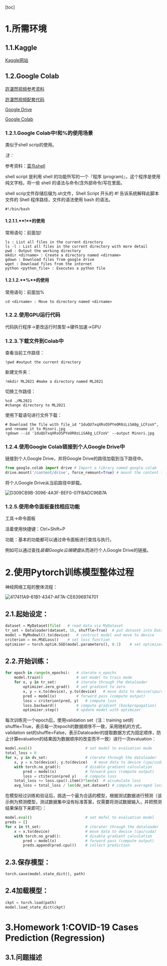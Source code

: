 [toc]



# 1.所需环境

## 1.1.Kaggle

[Kaggle网站](https://www.kaggle.com/)

## 1.2.Google Colab

[許湛然视频参考资料](https://www.youtube.com/watch?v=5v41Scv_ZEM)

[許湛然视频配套代码](https://reurl.cc/ra63jE)

[Google Drive](https://drive.google.com/)

[Google Colab](https://colab.research.google.com/)

### 1.2.1.Google Colab中!和%的使用场景

类似于shell scrip的使用。

*注：*

参考资料：[菜鸟shell](https://www.runoob.com/linux/linux-shell.html)

shell script 是利用 shell 的功能所写的一个『程序 (program)』，这个程序是使用纯文字档，将一些 shell 的语法与命令(含外部命令)写在里面。

shell scrip文件存储后缀为.sh文件，Shell Script 开头的 #! 告诉系统解释此脚本文件的 Shell 程序路径，文件的语法使用 bash 的语法。

```shell
#!/bin/bash
```

#### 1.2.1.1.**!**的使用

常用语句：前面加!

```shell
ls : List all files in the current directory
ls -l : List all files in the current directory with more detail
pwd : Output the working directory
mkdir <dirname> : Create a directory named <dirname>
gdown : Download files from google drive
wget : Download files from the internet
python <python_file> : Executes a python file
```

#### 1.2.1.2.**%**的使用

常用语句：前面加%

```shell
cd <dirname> : Move to directory named <dirname>
```

### 1.2.2.使用GPU运行代码

代码执行程序->更改运行时类型->硬件加速->GPU

### 1.2.3.下载文件到Colab中

查看当前工作路径：

```shell
!pwd #output the current directory
```

新建文件夹：

```shell
!mkdir ML2021 #make a directory named ML2021
```

切换工作路径：

```shell
%cd ./ML2021 
#change directory to ML2021
```

使用下载语句进行文件下载：

```shell
# Download the file with file_id "1duQU7xqXRsOSPYeOR0zLiSA8g_LCFzoV", and rename it to Minori.jpg
!gdown --id '1duQU7xqXRsOSPYeOR0zLiSA8g_LCFzoV' --output Minori.jpg
```

### 1.2.4.使用Google Colab链接到个人Google Drive中

链接到个人Google Drive，并将Google Drive的路径加载到当下路径中。

```python
from google.colab import drive # Import a library named google.colab
drive.mount('/content/drive', force_remount=True) # mount the content to the directory `/content/drive`
```

将个人Google Drive从当前路径中卸载。

![D309CB9B-3096-4A3F-BEF0-07FBADC96B7A](https://gitee.com/zhangxin094/course-note/raw/master/HongYiLi2021/img/20220117231226.png)

### 1.2.5.使用命令面板查找相应功能

工具->命令面板

活着使用快捷键：Ctrl+Shift+P

功能：基本的功能都可以通过命令面板进行查找与执行。

例如可以通过查找*装载Google云端硬盘*从而进行个人Google Drive的链接。

# 2.使用Pytorch训练模型整体过程

神经网络工程的整体流程：

![417411A9-61B1-4347-AF7A-CE6396974701](https://gitee.com/zhangxin094/course-note/raw/master/HongYiLi2021/img/20220119233909.png)

## 2.1.起始设定：

```python
dataset = MyDataset(file)	# read data via MyDataset
tr_set = Dataloader(dataset, 16, shuffle=True)	# put dataset into Dataloader
model = MyModewl().to(device)	# contruct model and move to device
criterion = nn.MSELoss()	# set loss function
optimizer = torch.optim.SGD(model.parameters(), 0.1)	# set optimizer
```

## 2.2.开始训练：

```python
for epoch in range(n_epochs):	# iterate n_epochs
    model.train()				# set model to train mode
    for x, y in tr_set:			# iterate through the dataloader
        optimizer.zero_grad()	# set gradient to zero
        x, y = x.to(device), y.to(device)	# move data to device(cpu/cuda)
        pred = model(x)			# forward pass (compute output)
        loss = criterion(pred, y)	# compute loss
        loss.backward()			# compute gradient (backpropagation)
        optimizer.step()		# update model with optimizer
```

每次训练完一个epoch后，使用validation set（注：training set的shuffle=True，表示每一次epoch的数据顺序不一致，采用随机的方式，validation set的shuffle=False，表示Dataloader的提取数据方式为固定顺序，防止计算evaluation的结果因为数据顺序的改变而不一致）进行一次evaluation：

```python
model.eval()						# set model to evaluation mode
total_loss = 0
for x, y in dv_set:					# iterate through the dataloader
    x, y = x.to(device), y.to(device)	# move data to device (cpu/cuda)
    with torch.no_grad():			# disable gradient calculation
        pred = model(x)				# forward pass (compute output)
        loss = ctiterion(pred y)	# compute loss
    total_loss += loss.cpu().item()*len(x)	# accumulate loss
    avg_loss = total_loss / len(dv_set.dataset)	# compute averaged loss
```

在模型经过训练和验证后，挑选一个最为合适的模型，根据测试数据进行预测（该示例为预测模型，测试数据集中没有标准答案，仅需要将测试数据输入，并把预测结果保存下来即可）：

```python
model.eval()						# set mofel to evaluation model
preds = []
for x in tt_set:					# iterater through the dataloader
    x = x.to(device)				# move data to device (cpu/cuda)
    with torch.no_grad():			# disable gradient calculation
        pred = model(x)				# forward pass (compute output)
        preds.append(pred.cpu())	# collect prediction
```

## 2.3.保存模型：

```python
torch.save(model.state_dict(), path)
```

## 2.4加载模型：

```python
ckpt = torch.load(path)
model.load_state_dict(ckpt)
```

# 3.Homework 1:**COVID-19 Cases Prediction (Regression)**

## 3.1.问题描述





